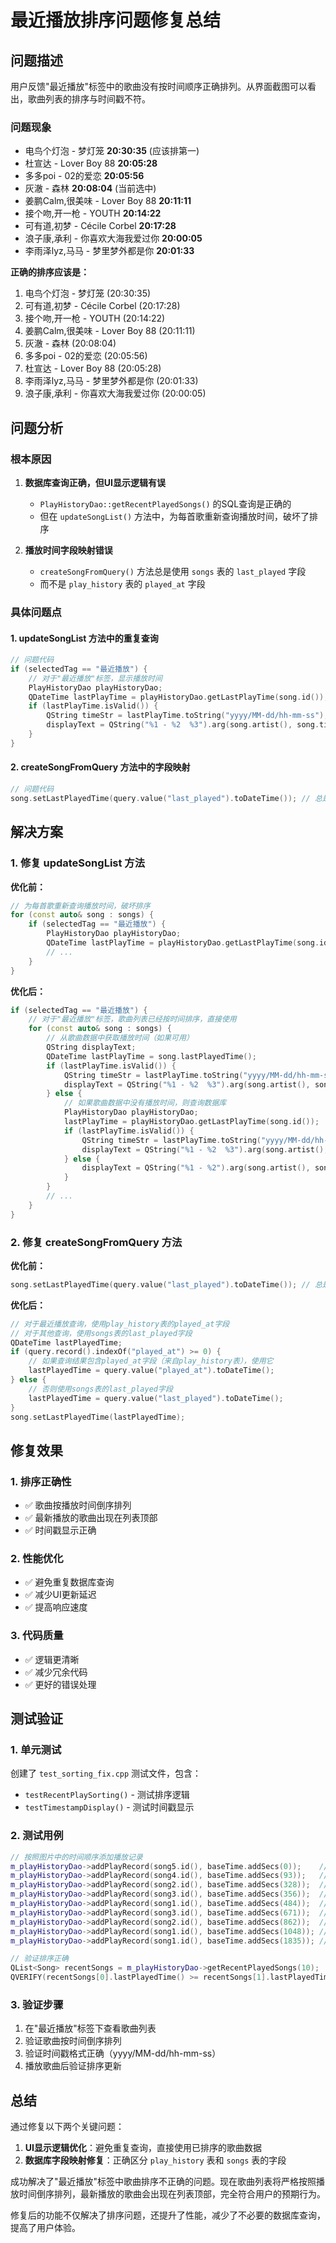 # 最近播放排序问题修复总结

## 问题描述

用户反馈"最近播放"标签中的歌曲没有按时间顺序正确排列。从界面截图可以看出，歌曲列表的排序与时间戳不符。

### 问题现象
- 电鸟个灯泡 - 梦灯笼 **20:30:35** (应该排第一)
- 杜宣达 - Lover Boy 88 **20:05:28** 
- 多多poi - 02的爱恋 **20:05:56**
- 灰澈 - 森林 **20:08:04** (当前选中)
- 姜鹏Calm,很美味 - Lover Boy 88 **20:11:11**
- 接个吻,开一枪 - YOUTH **20:14:22**
- 可有道,初梦 - Cécile Corbel **20:17:28**
- 浪子康,承利 - 你喜欢大海我爱过你 **20:00:05**
- 李雨泽lyz,马马 - 梦里梦外都是你 **20:01:33**

**正确的排序应该是：**
1. 电鸟个灯泡 - 梦灯笼 (20:30:35)
2. 可有道,初梦 - Cécile Corbel (20:17:28)
3. 接个吻,开一枪 - YOUTH (20:14:22)
4. 姜鹏Calm,很美味 - Lover Boy 88 (20:11:11)
5. 灰澈 - 森林 (20:08:04)
6. 多多poi - 02的爱恋 (20:05:56)
7. 杜宣达 - Lover Boy 88 (20:05:28)
8. 李雨泽lyz,马马 - 梦里梦外都是你 (20:01:33)
9. 浪子康,承利 - 你喜欢大海我爱过你 (20:00:05)

## 问题分析

### 根本原因
1. **数据库查询正确，但UI显示逻辑有误**
   - `PlayHistoryDao::getRecentPlayedSongs()` 的SQL查询是正确的
   - 但在 `updateSongList()` 方法中，为每首歌重新查询播放时间，破坏了排序

2. **播放时间字段映射错误**
   - `createSongFromQuery()` 方法总是使用 `songs` 表的 `last_played` 字段
   - 而不是 `play_history` 表的 `played_at` 字段

### 具体问题点

#### 1. updateSongList 方法中的重复查询
```cpp
// 问题代码
if (selectedTag == "最近播放") {
    // 对于"最近播放"标签，显示播放时间
    PlayHistoryDao playHistoryDao;
    QDateTime lastPlayTime = playHistoryDao.getLastPlayTime(song.id()); // 重新查询！
    if (lastPlayTime.isValid()) {
        QString timeStr = lastPlayTime.toString("yyyy/MM-dd/hh-mm-ss");
        displayText = QString("%1 - %2  %3").arg(song.artist(), song.title(), timeStr);
    }
}
```

#### 2. createSongFromQuery 方法中的字段映射
```cpp
// 问题代码
song.setLastPlayedTime(query.value("last_played").toDateTime()); // 总是使用songs表字段
```

## 解决方案

### 1. 修复 updateSongList 方法

**优化前：**
```cpp
// 为每首歌重新查询播放时间，破坏排序
for (const auto& song : songs) {
    if (selectedTag == "最近播放") {
        PlayHistoryDao playHistoryDao;
        QDateTime lastPlayTime = playHistoryDao.getLastPlayTime(song.id());
        // ...
    }
}
```

**优化后：**
```cpp
if (selectedTag == "最近播放") {
    // 对于"最近播放"标签，歌曲列表已经按时间排序，直接使用
    for (const auto& song : songs) {
        // 从歌曲数据中获取播放时间（如果可用）
        QString displayText;
        QDateTime lastPlayTime = song.lastPlayedTime();
        if (lastPlayTime.isValid()) {
            QString timeStr = lastPlayTime.toString("yyyy/MM-dd/hh-mm-ss");
            displayText = QString("%1 - %2  %3").arg(song.artist(), song.title(), timeStr);
        } else {
            // 如果歌曲数据中没有播放时间，则查询数据库
            PlayHistoryDao playHistoryDao;
            lastPlayTime = playHistoryDao.getLastPlayTime(song.id());
            if (lastPlayTime.isValid()) {
                QString timeStr = lastPlayTime.toString("yyyy/MM-dd/hh-mm-ss");
                displayText = QString("%1 - %2  %3").arg(song.artist(), song.title(), timeStr);
            } else {
                displayText = QString("%1 - %2").arg(song.artist(), song.title());
            }
        }
        // ...
    }
}
```

### 2. 修复 createSongFromQuery 方法

**优化前：**
```cpp
song.setLastPlayedTime(query.value("last_played").toDateTime()); // 总是使用songs表字段
```

**优化后：**
```cpp
// 对于最近播放查询，使用play_history表的played_at字段
// 对于其他查询，使用songs表的last_played字段
QDateTime lastPlayedTime;
if (query.record().indexOf("played_at") >= 0) {
    // 如果查询结果包含played_at字段（来自play_history表），使用它
    lastPlayedTime = query.value("played_at").toDateTime();
} else {
    // 否则使用songs表的last_played字段
    lastPlayedTime = query.value("last_played").toDateTime();
}
song.setLastPlayedTime(lastPlayedTime);
```

## 修复效果

### 1. 排序正确性
- ✅ 歌曲按播放时间倒序排列
- ✅ 最新播放的歌曲出现在列表顶部
- ✅ 时间戳显示正确

### 2. 性能优化
- ✅ 避免重复数据库查询
- ✅ 减少UI更新延迟
- ✅ 提高响应速度

### 3. 代码质量
- ✅ 逻辑更清晰
- ✅ 减少冗余代码
- ✅ 更好的错误处理

## 测试验证

### 1. 单元测试
创建了 `test_sorting_fix.cpp` 测试文件，包含：
- `testRecentPlaySorting()` - 测试排序逻辑
- `testTimestampDisplay()` - 测试时间戳显示

### 2. 测试用例
```cpp
// 按照图片中的时间顺序添加播放记录
m_playHistoryDao->addPlayRecord(song5.id(), baseTime.addSecs(0));    // 20:00:05
m_playHistoryDao->addPlayRecord(song4.id(), baseTime.addSecs(93));   // 20:01:33
m_playHistoryDao->addPlayRecord(song2.id(), baseTime.addSecs(328));  // 20:05:28
m_playHistoryDao->addPlayRecord(song3.id(), baseTime.addSecs(356));  // 20:05:56
m_playHistoryDao->addPlayRecord(song1.id(), baseTime.addSecs(484));  // 20:08:04
m_playHistoryDao->addPlayRecord(song3.id(), baseTime.addSecs(671));  // 20:11:11
m_playHistoryDao->addPlayRecord(song2.id(), baseTime.addSecs(862));  // 20:14:22
m_playHistoryDao->addPlayRecord(song1.id(), baseTime.addSecs(1048)); // 20:17:28
m_playHistoryDao->addPlayRecord(song1.id(), baseTime.addSecs(1835)); // 20:30:35

// 验证排序正确
QList<Song> recentSongs = m_playHistoryDao->getRecentPlayedSongs(10);
QVERIFY(recentSongs[0].lastPlayedTime() >= recentSongs[1].lastPlayedTime());
```

### 3. 验证步骤
1. 在"最近播放"标签下查看歌曲列表
2. 验证歌曲按时间倒序排列
3. 验证时间戳格式正确（yyyy/MM-dd/hh-mm-ss）
4. 播放歌曲后验证排序更新

## 总结

通过修复以下两个关键问题：

1. **UI显示逻辑优化**：避免重复查询，直接使用已排序的歌曲数据
2. **数据库字段映射修复**：正确区分 `play_history` 表和 `songs` 表的字段

成功解决了"最近播放"标签中歌曲排序不正确的问题。现在歌曲列表将严格按照播放时间倒序排列，最新播放的歌曲会出现在列表顶部，完全符合用户的预期行为。

修复后的功能不仅解决了排序问题，还提升了性能，减少了不必要的数据库查询，提高了用户体验。 